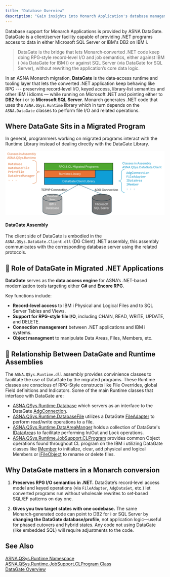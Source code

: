 ```yaml
---
title: "Database Overview"
description: "Gain insights into Monarch Application's database management. Learn about data structures, access methods, and optimization strategies for efficient data handling."
---
```


Database support for Monarch Applications is provided by ASNA DataGate. DataGate is a client/server facility capable of providing .NET programs access to data in either Microsoft SQL Server or IBM's DB2 on IBM i.

> DataGate is the bridge that lets Monarch‑converted .NET code keep doing RPG‑style record‑level I/O and job semantics, either against IBM i (via DataGate for IBM i) or against SQL Server (via DataGate for SQL Server), without rewriting the application’s core data logic.


In an ASNA Monarch migration, **DataGate** is the data‑access runtime and tooling layer that lets the converted .NET application keep behaving like RPG ---  preserving record‑level I/O, keyed access, library‑list semantics and other IBM i idioms — while running on Microsoft .NET and pointing either to **DB2 for i**  or to **Microsoft SQL Server**. Monarch generates .NET code that uses the `ASNA.QSys.Runtime` library which in turn depends on the `ASNA.DataGate`  classes to perform file I/O and related operations. 


## Where DataGate Sits in a Migrated Program
In general, programmers working on migrated programs interact with the Runtime Library instead of dealing directly with the DataGate Library.

![](images/datagate-vis-a-vis-runtime.jpg)

#### DataGate Assembly
The client side of DataGate is embodied in the `ASNA.QSys.DataGate.Client.dll` (DG Client) .NET assembly, this assembly communicates with the corresponding database server using the related protocols.

## 🧩 **Role of DataGate in Migrated .NET Applications**

**DataGate** serves as the **data access engine** for ASNA’s .NET-based modernization tools targeting either **C#** and **Encore RPG**. 

Key functions include:
- **Record-level access** to IBM i Physical and Logical Files and to SQL Server Tables and Views.
- **Support for RPG-style file I/O**, including CHAIN, READ, WRITE, UPDATE, and DELETE.
- **Connection management** between .NET applications and IBM i systems.
- **Object managment** to manipulate Data Areas, Files, Members, etc.


## 🔗 Relationship Between DataGate and Runtime Assemblies

The `ASNA.QSys.Runtime.dll` assembly provides convinience classes to facilitate the use of DataGate by the migrated programs. These Runtime classes are conscious of RPG-Style constructs like File Overrides, global Field definitions and Indicators. Some of the main Runtime classes that interface with DataGate are:
- [ASNA.QSys.Runtime.Database](/reference/runtime/qsys-runtime/database.html) which servers as an interface to the DataGate [AdgConnection](/reference/datagate/datagate-client/adg-connection.html).
- [ASNA.QSys.Runtime.DatabaseFile](/reference/runtime/qsys-runtime/database-file.html) utilizes a DataGate [FileAdapter](/reference/datagate/datagate-client/file-adapter.html) to perform read/write operations to a file.
- [ASNA.QSys.Runtime.DataAreaManger](/reference/runtime/qsys-runtime//data-area-manager.html) holds a collection of DataGate's [IDataArea](/reference/datagate/datagate-client/i-data-area.html)s to facilitate performing In/Out and Lock operations.
- [ASNA.QSys.Runtime.JobSupport.CLProgram](/reference/runtime/qsys-runtime-job-support/cl-program.html) provides common Object operations found throughout CL program on the IBM i utilizing DataGate classes like [IMember](/reference/datagate/datagate-client/i-member.html) to initialize, clear, add physical and logical Members or  [iFileObject](/reference/datagate/datagate-client/i-file-object.html) to rename or delete files.


## Why DataGate matters in a Monarch conversion

1) **Preserves RPG I/O semantics in .NET.** DataGate’s record‑level access model and keyed operations (via `FileAdapter`, `AdgDataSet`, etc.) let converted programs run without wholesale rewrites to set‑based SQL/EF patterns on day one.

2) **Gives you two target states with one codebase.** The same Monarch‑generated code can point to DB2 for i or SQL Server by **changing the DataGate database/profile**, not application logic—useful for phased cutovers and hybrid states. Any code not using DataGate (like embedded SQL) will require adjustments to the code.

## See Also
[ASNA.QSys.Runtime Namespace](/reference/runtime/qsys-runtime/landing-page-namespace.html) <br/>
[ASNA.QSys.Runtime.JobSupport.CLProgram Class](/reference/runtime/qsys-runtime-job-support/cl-program.html) <br/>
[DataGate Overview](/manuals/datagate/datagate-overview.html)

